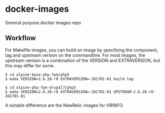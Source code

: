 # docker-images
General purpose docker images repo

## Workflow

For Makefile images, you can build an image by specifying the component, tag and
upstream version on the commandline. For most images, the upstream version is a
combination of the VERSION and EXTRAVERSION, but this may differ for some.

```
$ cd alpine-base-php-fpm/php5
$ make VERSION=2.6.28-r0 EXTRAVERSION=-201701-01 build tag

$ cd alpine-php-fpm-drupal7/php5
$ make VERSION=2.6.28-r0 EXTRAVERSION=-201701-01 UPSTREAM-2.6.28-r0-201701-01
```

A notable difference are the NewRelic images for HRINFO.
